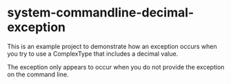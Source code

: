 # system-commandline-decimal-exception

This is an example project to demonstrate how an exception occurs when you try to use a ComplexType that includes a decimal value.

The exception only appears to occur when you do not provide the exception on the command line.
